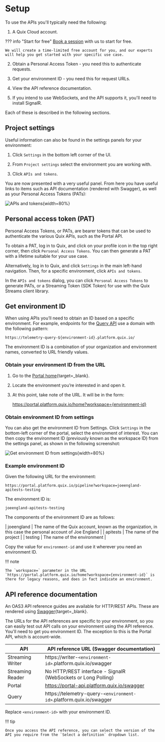 # Setup

To use the APIs you'll typically need the following:

1. A Quix Cloud account.

??? info "Start for free"
    [Book a session](https://quix.io/book-a-demo) with us to start for free.
    
    We will create a time-limited free account for you, and our experts will help you get started with your specific use case. 

2. Obtain a Personal Access Token - you need this to authenticate requests.

3. Get your environment ID - you need this for request URLs.

4. View the API reference documentation.

5. If you intend to use WebSockets, and the API supports it, you'll need to install SignalR.

Each of these is described in the following sections.

## Project settings

Useful information can also be found in the settings panels for your environment:

1. Click `Settings` in the bottom left corner of the UI.

2. From `Project settings` select the environment you are working with.

3. Click `APIs and tokens`.

You are now presented with a very useful panel. From here you have useful links to items such as API documentation (rendered with Swagger), as well as your Personal Access Tokens (PATs):

![APIs and tokens](./images/apis-tokens.png){width=80%}

## Personal access token (PAT)

Personal Access Tokens, or PATs, are bearer tokens that can be used to authenticate the various Quix APIs, such as the Portal API.

To obtain a PAT, log in to Quix, and click on your profile icon in the top right corner, then click `Personal Access Tokens`. You can then generate a PAT with a lifetime suitable for your use case.

Alternatively, log in to Quix, and click `Settings` in the main left-hand navigation. Then, for a specific environment, click `APIs and tokens`.

In the `APIs and tokens` dialog, you can click `Personal Access Tokens` to generate PATs, or a Streaming Token (SDK Token) for use with the Quix Streams client library.

## Get environment ID

When using APIs you’ll need to obtain an ID based on a specific environment. For example, endpoints for the [Query API](../../apis/query-api/overview.md) use a domain with the following pattern:

    https://telemetry-query-${environment-id}.platform.quix.io/

The environment ID is a combination of your organization and environment names, converted to URL friendly values. 

### Obtain your environment ID from the URL

1.  Go to the [Portal home](https://portal.platform.quix.io/){target=_blank}.

2.  Locate the environment you’re interested in and open it.

3.  At this point, take note of the URL. It will be in the form:

    https://portal.platform.quix.io/home?workspace={environment-id}

### Obtain environment ID from settings

You can also get the environment ID from Settings. Click `Settings` in the bottom-left corner of the portal, select the environment of interest. You can then copy the environment ID (previously known as the workspace ID) from the settings panel, as shown in the following screenshot:

![Get environment ID from settings](../../images/get-environment-id/get-environment-id-settings.png){width=80%}

### Example environment ID

Given the following URL for the environment:

```
https://portal.platform.quix.io/pipeline?workspace=joeengland-apitests-testing
```

The environment ID is:

```
joeengland-apitests-testing
```

The components of the environment ID are as follows:

| joeengland | The name of the Quix account, known as the organization, in this case the personal account of Joe England |
| apitests | The name of the project |
| testing | The name of the environment | 

Copy the value for `environment-id` and use it wherever you need an environment ID.

!!! note

    The `workspace=` parameter in the URL `https://portal.platform.quix.io/home?workspace={environment-id}` is there for legacy reasons, and does in fact indicate an environment.

## API reference documentation

An OAS3 API reference guides are available for HTTP/REST APIs. These are rendered using [Swagger](https://swagger.io/){target=_blank}. 

The URLs for the API references are specific to your environment, so you can easily test out API calls on your environment using the API reference. You'll need to get you environment ID. The exception to this is the Portal API, which is account-wide.

| API | API reference URL (Swagger documentation)|
|---|---|
| Streaming Writer | https://writer-`<environment-id>`.platform.quix.io/swagger |
| Streaming Reader | No HTTP/REST interface - SignalR (WebSockets or Long Polling)|
| Portal | https://portal-api.platform.quix.io/swagger |
| Query | https://telemetry-query-`<environment-id>`.platform.quix.io/swagger |

Replace `<environment-id>` with your environment ID.

!!! tip

    Once you access the API reference, you can select the version of the API you require from the `Select a definition` dropdown list.

